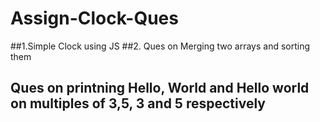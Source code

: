 # Assign-Clock-Ques

##1.Simple Clock using JS
##2. Ques on Merging two arrays and sorting them 
##   Ques on printning Hello, World and Hello world on multiples of 3,5, 3 and 5 respectively
